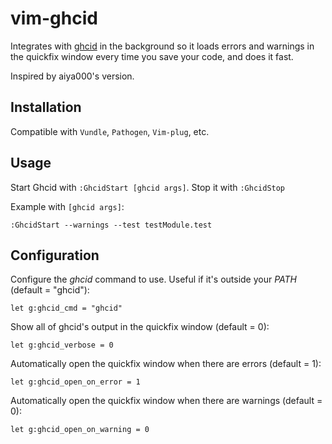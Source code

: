 # vim-ghcid

Integrates with [ghcid](https://github.com/ndmitchell/ghcid) in the background
so it loads errors and warnings in the quickfix window every time you save your
code, and does it fast.

Inspired by aiya000's version.

## Installation

Compatible with `Vundle`, `Pathogen`, `Vim-plug`, etc.


## Usage

Start Ghcid with `:GhcidStart [ghcid args]`. Stop it with `:GhcidStop`

Example with `[ghcid args]`:

```
:GhcidStart --warnings --test testModule.test
```

## Configuration

Configure the *ghcid* command to use. Useful if it's outside your *PATH*
(default = "ghcid"):

```vim
let g:ghcid_cmd = "ghcid"
```

Show all of ghcid's output in the quickfix window (default = 0):

```vim
let g:ghcid_verbose = 0
```

Automatically open the quickfix window when there are errors (default = 1):

```vim
let g:ghcid_open_on_error = 1
```

Automatically open the quickfix window when there are warnings (default = 0):

```vim
let g:ghcid_open_on_warning = 0
```
